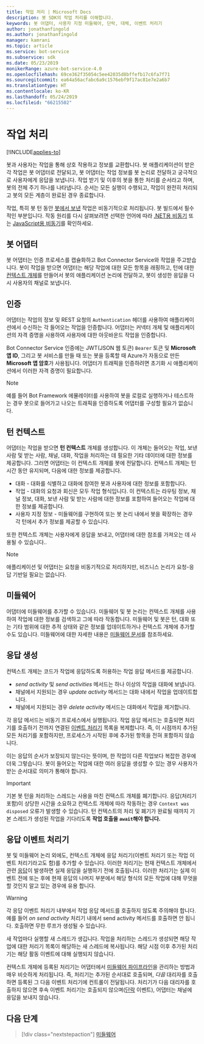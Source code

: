 ```yaml
---
title: 작업 처리 | Microsoft Docs
description: 봇 SDK의 작업 처리를 이해합니다.
keywords: 봇 어댑터, 사용자 지정 미들웨어, 단락, 대체, 이벤트 처리기
author: jonathanfingold
ms.author: jonathanfingold
manager: kamrani
ms.topic: article
ms.service: bot-service
ms.subservice: sdk
ms.date: 05/23/2019
monikerRange: azure-bot-service-4.0
ms.openlocfilehash: 69ce362f35054c5ee42035d8bffefb17c6fa7f71
ms.sourcegitcommit: ea64a56acfabc6a9c1576ebf9f17ac81e7e2a6b7
ms.translationtype: HT
ms.contentlocale: ko-KR
ms.lasthandoff: 05/24/2019
ms.locfileid: "66215502"
---
```

# <a name="activity-processing"></a>작업 처리

[!INCLUDE[applies-to](../includes/applies-to.md)]

봇과 사용자는 작업을 통해 상호 작용하고 정보를 교환합니다. 봇 애플리케이션이 받은 각 작업은 봇 어댑터로 전달되고, 봇 어댑터는 작업 정보를 봇 논리로 전달하고 궁극적으로 사용자에게 응답을 보냅니다. 작업 받기 및 이후의 봇을 통한 처리를 순서라고 하며, 봇의 전체 주기 하나를 나타냅니다. 순서는 모든 실행이 수행되고, 작업이 완전히 처리되고 봇의 모든 계층이 완료된 경우 종료합니다.

작업, 특히 봇 턴 동안 [봇에서 보낸](#generating-responses) 작업은 비동기적으로 처리됩니다. 봇 빌드에서 필수적인 부분입니다. 작동 원리를 다시 살펴보려면 선택한 언어에 따라 [.NET용 비동기](https://docs.microsoft.com/en-us/dotnet/csharp/async) 또는 [JavaScript용 비동기](https://developer.mozilla.org/en-US/docs/Web/JavaScript/Reference/Statements/async_function)를 확인하세요.

## <a name="the-bot-adapter"></a>봇 어댑터

봇 어댑터는 인증 프로세스를 캡슐화하고 Bot Connector Service와 작업을 주고받습니다. 봇이 작업을 받으면 어댑터는 해당 작업에 대한 모든 항목을 래핑하고, 턴에 대한 [컨텍스트 개체](#turn-context)를 만들어서 봇의 애플리케이션 논리에 전달하고, 봇이 생성한 응답을 다시 사용자의 채널로 보냅니다.

## <a name="authentication"></a>인증

어댑터는 작업의 정보 및 REST 요청의 `Authentication` 헤더를 사용하여 애플리케이션에서 수신하는 각 들어오는 작업을 인증합니다. 어댑터는 커넥터 개체 및 애플리케이션의 자격 증명을 사용하여 사용자에 대한 아웃바운드 작업을 인증합니다.

Bot Connector Service 인증에는 JWT(JSON 웹 토큰) `Bearer` 토큰 및 **Microsoft 앱 ID**, 그리고 봇 서비스를 만들 때 또는 봇을 등록할 때 Azure가 자동으로 만든 **Microsoft 앱 암호**가 사용됩니다. 어댑터가 트래픽을 인증하려면 초기화 시 애플리케이션에서 이러한 자격 증명이 필요합니다.

> [!NOTE]
> 예를 들어 Bot Framework 에뮬레이터를 사용하여 봇을 로컬로 실행하거나 테스트하는 경우 봇으로 들어가고 나오는 트래픽을 인증하도록 어댑터를 구성할 필요가 없습니다.

## <a name="turn-context"></a>턴 컨텍스트

어댑터는 작업을 받으면 **턴 컨텍스트** 개체를 생성합니다. 이 개체는 들어오는 작업, 보낸 사람 및 받는 사람, 채널, 대화, 작업을 처리하는 데 필요한 기타 데이터에 대한 정보를 제공합니다. 그러면 어댑터는 이 컨텍스트 개체를 봇에 전달합니다. 컨텍스트 개체는 턴 시간 동안 유지되며, 다음에 대한 정보를 제공합니다.

* 대화 - 대화를 식별하고 대화에 참여한 봇과 사용자에 대한 정보를 포함합니다.
* 작업 - 대화의 요청과 회신은 모두 작업 형식입니다. 이 컨텍스트는 라우팅 정보, 채널 정보, 대화, 보낸 사람 및 받는 사람에 대한 정보를 포함하여 들어오는 작업에 대한 정보를 제공합니다.
* 사용자 지정 정보 - 미들웨어를 구현하여 또는 봇 논리 내에서 봇을 확장하는 경우 각 턴에서 추가 정보를 제공할 수 있습니다.

또한 컨텍스트 개체는 사용자에게 응답을 보내고, 어댑터에 대한 참조를 가져오는 데 사용될 수 있습니다.<!-- to create a new conversation or continue an existing one-->.

> [!NOTE]
> 애플리케이션 및 어댑터는 요청을 비동기적으로 처리하지만, 비즈니스 논리가 요청-응답 기반일 필요는 없습니다.

## <a name="middleware"></a>미들웨어

어댑터에 미들웨어를 추가할 수 있습니다. 미들웨어 및 봇 논리는 컨텍스트 개체를 사용하여 작업에 대한 정보를 검색하고 그에 따라 작동합니다. 미들웨어 및 봇은 턴, 대화 또는 기타 범위에 대한 추적 상태와 같은 정보를 업데이트하거나 컨텍스트 개체에 추가할 수도 있습니다. 미들웨어에 대한 자세한 내용은 [미들웨어 문서](~/v4sdk/bot-builder-concept-middleware.md)를 참조하세요.

## <a name="generating-responses"></a>응답 생성

컨텍스트 개체는 코드가 작업에 응답하도록 허용하는 작업 응답 메서드를 제공합니다.

* _send activity_ 및 _send activities_ 메서드는 하나 이상의 작업을 대화에 보냅니다.
* 채널에서 지원되는 경우 _update activity_ 메서드는 대화 내에서 작업을 업데이트합니다.
* 채널에서 지원되는 경우 _delete activity_ 메서드는 대화에서 작업을 제거합니다.

각 응답 메서드는 비동기 프로세스에서 실행됩니다. 작업 응답 메서드는 호출되면 처리기를 호출하기 전까지 연결된 [이벤트 처리기](#response-event-handlers) 목록을 복제합니다. 즉, 이 시점까지 추가된 모든 처리기를 포함하지만, 프로세스가 시작된 후에 추가된 항목을 전혀 포함하지 않습니다.

이는 응답의 순서가 보장되지 않는다는 뜻이며, 한 작업이 다른 작업보다 복잡한 경우에 더욱 그렇습니다. 봇이 들어오는 작업에 대한 여러 응답을 생성할 수 있는 경우 사용자가 받는 순서대로 의미가 통해야 합니다.

> [!IMPORTANT]
> 기본 봇 턴을 처리하는 스레드는 사용을 마친 컨텍스트 개체를 폐기합니다. 응답(처리기 포함)이 상당한 시간을 소요하고 컨텍스트 개체에 따라 작동하는 경우 `Context was disposed` 오류가 발생할 수 있습니다. 턴 컨텍스트의 처리 및 폐기가 완료될 때까지 기본 스레드가 생성된 작업을 기다리도록 **작업 호출을 `await`해야 합니다.**

## <a name="response-event-handlers"></a>응답 이벤트 처리기

봇 및 미들웨어 논리 외에도, 컨텍스트 개체에 응답 처리기(이벤트 처리기 또는 작업 이벤트 처리기라고도 함)를 추가할 수 있습니다. 이러한 처리기는 현재 컨텍스트 개체에서 관련 [응답](#generating-responses)이 발생하면 실제 응답을 실행하기 전에 호출됩니다. 이러한 처리기는 실제 이벤트 전에 또는 후에 현재 응답의 나머지 부분에서 해당 형식의 모든 작업에 대해 무엇을 할 것인지 알고 있는 경우에 유용 합니다.

> [!WARNING]
> 각 응답 이벤트 처리기 내부에서 작업 응답 메서드를 호출하지 않도록 주의해야 합니다. 예를 들어 _on send activity_ 처리기 내에서 send activity 메서드를 호출하면 안 됩니다. 호출하면 무한 루프가 생성될 수 있습니다.

새 작업마다 실행할 새 스레드가 생깁니다. 작업을 처리하는 스레드가 생성되면 해당 작업에 대한 처리기 목록이 해당하는 새 스레드에 복사됩니다. 해당 시점 이후 추가된 처리기는 해당 활동 이벤트에 대해 실행되지 않습니다.

컨텍스트 개체에 등록된 처리기는 어댑터에서 [미들웨어 파이프라인](~/v4sdk/bot-builder-concept-middleware.md#the-bot-middleware-pipeline)을 관리하는 방법과 매우 비슷하게 처리됩니다. 즉, 처리기는 추가된 순서대로 호출되며, _다음_ 대리자를 호출하면 등록된 그 다음 이벤트 처리기에 컨트롤이 전달됩니다. 처리기가 다음 대리자를 호출하지 않으면 후속 이벤트 처리기는 호출되지 않으며([단락](~/v4sdk/bot-builder-concept-middleware.md#short-circuiting) 이벤트), 어댑터는 채널에 응답을 보내지 않습니다.

## <a name="next-steps"></a>다음 단계

> [!div class="nextstepaction"]
> [미들웨어](~/v4sdk/bot-builder-concept-middleware.md)
